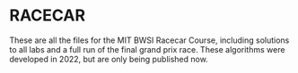 # RACECAR
These are all the files for the MIT BWSI Racecar Course, including solutions to all labs and a full run of the final grand prix race. These algorithms were developed in 2022, but are only being published now.
